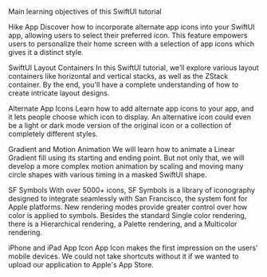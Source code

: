 Main learning objectives of this SwiftUI tutorial

Hike App
Discover how to incorporate alternate app icons into your SwiftUI app, allowing users to select their preferred icon. This feature empowers users to personalize their home screen with a selection of app icons which gives it a distinct style.


SwiftUI Layout Containers
In this SwiftUI tutorial, we’ll explore various layout containers like horizontal and vertical stacks, as well as the ZStack container. By the end, you'll have a complete understanding of how to create intricate layout designs.


Alternate App Icons
Learn how to add alternate app icons to your app, and it lets people choose which icon to display. An alternative icon could even be a light or dark mode version of the original icon or a collection of completely different styles.


Gradient and Motion Animation
We will learn how to animate a Linear Gradient fill using its starting and ending point. But not only that, we will develop a more complex motion animation by scaling and moving many circle shapes with various timing in a masked SwiftUI shape.


SF Symbols
With over 5000+ icons, SF Symbols is a library of iconography designed to integrate seamlessly with San Francisco, the system font for Apple platforms. New rendering modes provide greater control over how color is applied to symbols. Besides the standard Single color rendering, there is a Hierarchical rendering, a Palette rendering, and a Multicolor rendering.


iPhone and iPad App Icon
App Icon makes the first impression on the users' mobile devices. We could not take shortcuts without it if we wanted to upload our application to Apple's App Store.

